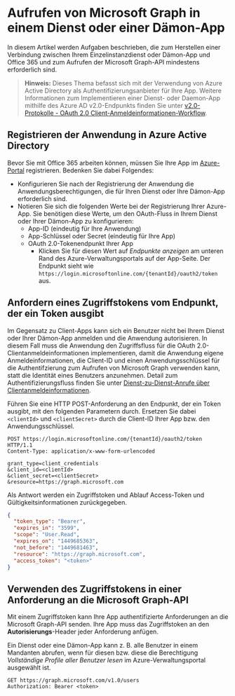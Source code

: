 # <a name="call-microsoft-graph-in-a-service-or-daemon-app"></a>Aufrufen von Microsoft Graph in einem Dienst oder einer Dämon-App

In diesem Artikel werden Aufgaben beschrieben, die zum Herstellen einer Verbindung zwischen Ihrem Einzelinstanzdienst oder Dämon-App und Office 365 und zum Aufrufen der Microsoft Graph-API mindestens erforderlich sind.

> **Hinweis:** Dieses Thema befasst sich mit der Verwendung von Azure Active Directory als Authentifizierungsanbieter für Ihre App. Weitere Informationen zum Implementieren einer Dienst- oder Daemon-App mithilfe des Azure AD v2.0-Endpunkts finden Sie unter <a href="https://azure.microsoft.com/en-us/documentation/articles/active-directory-v2-protocols-oauth-client-creds/" target="_newtab">v2.0-Protokolle - OAuth 2.0 Client-Anmeldeinformationen-Workflow</a>.

## <a name="register-the-application-in-azure-active-directory"></a>Registrieren der Anwendung in Azure Active Directory

Bevor Sie mit Office 365 arbeiten können, müssen Sie Ihre App im [Azure-Portal](https://portal.azure.com) registrieren. Bedenken Sie dabei Folgendes:

- Konfigurieren Sie nach der Registrierung der Anwendung die Anwendungsberechtigungen, die für Ihren Dienst oder Ihre Dämon-App erforderlich sind.
- Notieren Sie sich die folgenden Werte bei der Registrierung Ihrer Azure-App. Sie benötigen diese Werte, um den OAuth-Fluss in Ihrem Dienst oder Ihrer Dämon-App zu konfigurieren:
    * App-ID (eindeutig für Ihre Anwendung)
    * App-Schlüssel oder Secret (eindeutig für Ihre App)
    * OAuth 2.0-Tokenendpunkt Ihrer App
      * Klicken Sie für diesen Wert auf *Endpunkte anzeigen* am unteren Rand des Azure-Verwaltungsportals auf der App-Seite. Der Endpunkt sieht wie `https://login.microsoftonline.com/{tenantId}/oauth2/token` aus.

## <a name="request-an-access-token-from-the-token-issuing-endpoint"></a>Anfordern eines Zugriffstokens vom Endpunkt, der ein Token ausgibt

Im Gegensatz zu Client-Apps kann sich ein Benutzer nicht bei Ihrem Dienst oder Ihrer Dämon-App anmelden und die Anwendung autorisieren. In diesem Fall muss die Anwendung den Zugriffsfluss für die OAuth 2.0-Clientanmeldeinformationen implementieren, damit die Anwendung eigene Anmeldeinformationen, die Client-ID und einen Anwendungsschlüssel für die Authentifzierung zum Aufrufen von Microsoft Graph verwenden kann, statt die Identität eines Benutzers anzunehmen. Detail zum Authentifizierungsfluss finden Sie unter [Dienst-zu-Dienst-Anrufe über Clientanmeldeinformationen](https://msdn.microsoft.com/en-us/library/azure/dn645543.aspx).

Führen Sie eine HTTP POST-Anforderung an den Endpunkt, der ein Token ausgibt, mit den folgenden Parametern durch. Ersetzen Sie dabei `<clientId>` und `<clientSecret>` durch die Client-ID Ihrer App bzw. den Anwendungsschlüssel.

```http
POST https://login.microsoftonline.com/{tenantId}/oauth2/token HTTP/1.1
Content-Type: application/x-www-form-urlencoded

grant_type=client_credentials
&client_id=<clientId>
&client_secret=<clientSecret>
&resource=https://graph.microsoft.com
```

Als Antwort werden ein Zugriffstoken und Ablauf Access-Token und Gültigkeitsinformationen zurückgegeben.

```json
{ 
  "token_type": "Bearer",
  "expires_in": "3599",
  "scope": "User.Read",
  "expires_on": "1449685363",
  "not_before": "1449681463",
  "resource": "https://graph.microsoft.com",
  "access_token": "<token>"
}
```

## <a name="use-the-access-token-in-a-request-to-the-microsoft-graph-api"></a>Verwenden des Zugriffstokens in einer Anforderung an die Microsoft Graph-API

Mit einem Zugriffstoken kann Ihre App authentifizierte Anforderungen an die Microsoft Graph-API senden. Ihre App muss das Zugriffstoken an den **Autorisierungs**-Header jeder Anforderung anfügen.

Ein Dienst oder eine Dämon-App kann z. B. alle Benutzer in einem Mandanten abrufen, wenn für diesen bzw. diese die Berechtigung *Vollständige Profile aller Benutzer lesen* im Azure-Verwaltungsportal ausgewählt ist. 

```http
GET https://graph.microsoft.com/v1.0/users
Authorization: Bearer <token>
```
